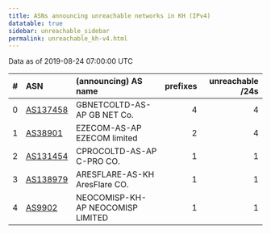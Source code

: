 ```yaml
---
title: ASNs announcing unreachable networks in KH (IPv4)
datatable: true
sidebar: unreachable_sidebar
permalink: unreachable_kh-v4.html
---
```


Data as of 2019-08-24 07:00:00 UTC


<div class="datatable-begin"></div>

|   # | ASN                                      | (announcing) AS name              |   prefixes |   unreachable /24s |
|----:|:-----------------------------------------|:----------------------------------|-----------:|-------------------:|
|   0 | [AS137458](unreachable_AS137458-v4.html) | GBNETCOLTD-AS-AP GB NET Co.       |          4 |                  4 |
|   1 | [AS38901](unreachable_AS38901-v4.html)   | EZECOM-AS-AP EZECOM limited       |          2 |                  4 |
|   2 | [AS131454](unreachable_AS131454-v4.html) | CPROCOLTD-AS-AP C-PRO CO.         |          1 |                  1 |
|   3 | [AS138979](unreachable_AS138979-v4.html) | ARESFLARE-AS-KH AresFlare CO.     |          1 |                  1 |
|   4 | [AS9902](unreachable_AS9902-v4.html)     | NEOCOMISP-KH-AP NEOCOMISP LIMITED |          1 |                  1 |

<div class="datatable-end"></div>